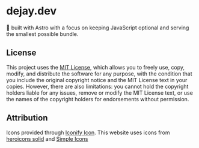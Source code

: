 # dejay.dev

:rocket: built with Astro with a focus on keeping JavaScript optional and serving the smallest possible bundle.

## License

This project uses the [MIT License](./LICENSE), which allows you to freely use, copy, modify, and distribute the software for any purpose, with the condition that you include the original copyright notice and the MIT License text in your copies. However, there are also limitations: you cannot hold the copyright holders liable for any issues, remove or modify the MIT License text, or use the names of the copyright holders for endorsements without permission.

## Attribution

Icons provided through [Iconify Icon](https://iconify.design/docs/iconify-icon/). This website uses icons from [heroicons solid](https://heroicons.com/solid) and [Simple Icons](https://simpleicons.org/)
